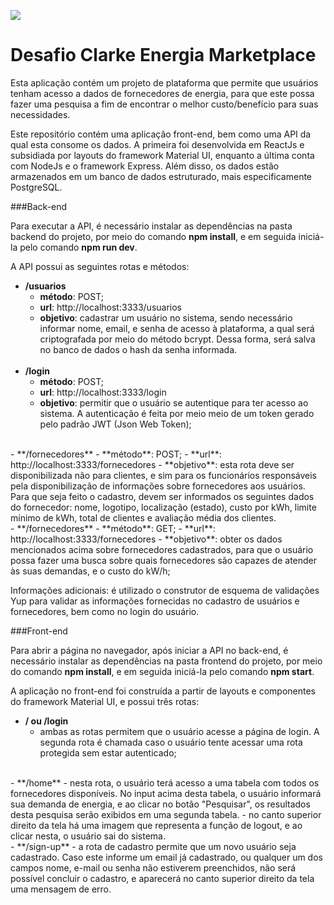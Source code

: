 ![](https://i.imgur.com/xG74tOh.png)

# Desafio Clarke Energia Marketplace

Esta aplicação contém um projeto de plataforma que permite que usuários tenham acesso a dados de fornecedores de energia, para que este possa fazer uma pesquisa a fim de encontrar o melhor custo/benefício para suas necessidades. 

Este repositório contém uma aplicação front-end, bem como uma API da qual esta consome os dados.
A primeira foi desenvolvida em ReactJs e subsidiada por layouts do framework Material UI, enquanto a última conta com NodeJs e o framework Express.
Além disso, os dados estão armazenados em um banco de dados estruturado, mais especificamente PostgreSQL.

###Back-end

Para executar a API, é necessário instalar as dependências na pasta backend do projeto, por meio do comando **npm install**, e em seguida iniciá-la pelo comando **npm run dev**.

A API possui as seguintes rotas e métodos:

- **/usuarios**
    -   **método**: POST;
    -   **url**: http://localhost:3333/usuarios
    -   **objetivo**: cadastrar um usuário no sistema, sendo necessário informar nome, email, e senha de acesso à plataforma, a qual será criptografada por meio do método bcrypt. Dessa forma, será salva no banco de dados o hash da senha informada.
    <br>
- **/login**
    -   **método**: POST;
    -   **url**: http://localhost:3333/login
    -   **objetivo**: permitir que o usuário se autentique para ter acesso ao sistema. A autenticação é feita por meio meio de um token gerado pelo padrão JWT (Json Web Token);
<br>
- **/fornecedores**
    -   **método**: POST;
    -   **url**: http://localhost:3333/fornecedores
    -   **objetivo**: esta rota deve ser disponibilizada não para clientes, e sim para os funcionários responsáveis pela disponibilização de informações sobre fornecedores aos usuários. Para que seja feito o cadastro, devem ser informados os seguintes dados do fornecedor: nome, logotipo, localização (estado), custo por kWh, limite mínimo de kWh, total de clientes e avaliação média dos clientes.
<br>
- **/fornecedores**
    -   **método**: GET;
    -   **url**: http://localhost:3333/fornecedores
    -   **objetivo**: obter os dados mencionados acima sobre fornecedores cadastrados, para que o usuário possa fazer uma busca sobre quais fornecedores são capazes de atender às suas demandas, e o custo do kW/h;

Informações adicionais: é utilizado o construtor de esquema de validações Yup para validar as informações fornecidas no cadastro de usuários e fornecedores, bem como no login do usuário.

###Front-end

Para abrir a página no navegador, após iniciar a API no back-end, é necessário instalar as dependências na pasta frontend do projeto, por meio do comando **npm install**, e em seguida iniciá-la pelo comando **npm start**.

A aplicação no front-end foi construída a partir de layouts e componentes do framework Material UI, e possui três rotas:
<br>

-   **/ ou /login**
    -   ambas as rotas permitem que o usuário acesse a página de login. A segunda rota é chamada caso o usuário tente acessar uma rota protegida sem estar autenticado;
<br>
-   **/home**
    -   nesta rota, o usuário terá acesso a uma tabela com todos os fornecedores disponíveis. No input acima desta tabela, o usuário informará sua demanda de energia, e ao clicar no botão "Pesquisar", os resultados desta pesquisa serão exibidos em uma segunda tabela.
    -   no canto superior direito da tela há uma imagem que representa a função de logout, e ao clicar nesta, o usuário sai do sistema.
<br>
-   **/sign-up**
    -   a rota de cadastro permite que um novo usuário seja cadastrado. Caso este informe um email já cadastrado, ou qualquer um dos campos nome, e-mail ou senha não estiverem preenchidos, não será possível concluir o cadastro, e aparecerá no canto superior direito da tela uma mensagem de erro.